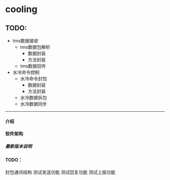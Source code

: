 # cooling
## TODO:
- tms数据接收
    - tms数据包解析
        - 数据封装
        - 方法封装
    - tms数据回传
- 水冷命令控制
    - 水冷命令封包
        - 数据封装
        - 方法封装
    - 水冷数据拆包
    - 水冷数据同步
---
#### 介绍


#### 软件架构
##### 最新版本说明

#### TODO：
封包通讯结构
测试发送功能
测试回复功能
测试上报功能

